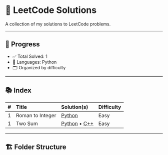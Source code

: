 # 🧠 LeetCode Solutions

A collection of my solutions to LeetCode problems.

---

## 📌 Progress

- ✅ Total Solved: 1
- 💪 Languages: Python
- 🗂️ Organized by difficulty

---

## 📚 Index

| # | Title | Solution(s) | Difficulty |
|--:|:------|:------------|:-----------|
| 1 | Roman to Integer | [Python](./LeetCode/Easy%20-%20Roman%20to%20Integer%20Conversion.py) | Easy |
| 1 | Two Sum | [Python](./0001-two-sum/two_sum.py) • [C++](./0001-two-sum/two_sum.cpp) | Easy |


---

## 🏗️ Folder Structure

